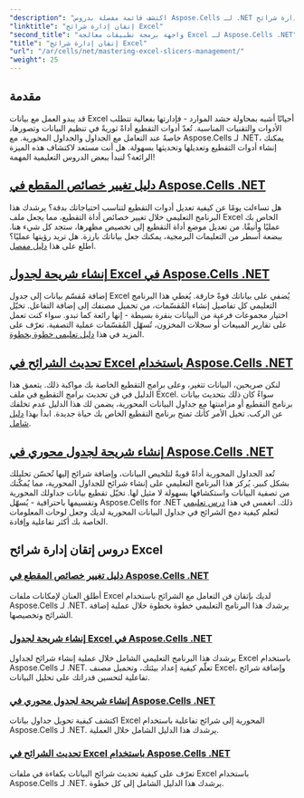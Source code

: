 ```yaml
---
"description": "اكتشف قائمة مفصلة بدروس Aspose.Cells لـ .NET التي تركز على إدارة شرائح Excel، بما في ذلك إضافة شرائح Excel وتخصيصها وتحديثها في ملفات Excel."
"linktitle": "إتقان إدارة شرائح Excel"
"second_title": "واجهة برمجة تطبيقات معالجة Excel لـ Aspose.Cells .NET"
"title": "إتقان إدارة شرائح Excel"
"url": "/ar/cells/net/mastering-excel-slicers-management/"
"weight": 25
---
```


## مقدمة

قد يبدو العمل مع بيانات Excel أحيانًا أشبه بمحاولة حشد الموارد - فإدارتها بفعالية تتطلب الأدوات والتقنيات المناسبة. تُعدّ أدوات التقطيع أداةً ثوريةً في تنظيم البيانات وتصورها، خاصةً عند التعامل مع الجداول والجداول المحورية. مع Aspose.Cells لـ .NET، يمكنك إنشاء أدوات التقطيع وتعديلها وتحديثها بسهولة. هل أنت مستعد لاكتشاف هذه الميزة الرائعة؟ لنبدأ ببعض الدروس التعليمية المهمة!

## [دليل تغيير خصائص المقطع في Aspose.Cells .NET](./guide-change-slicer-properties/)

هل تساءلت يومًا عن كيفية تعديل أدوات التقطيع لتناسب احتياجاتك بدقة؟ يرشدك هذا البرنامج التعليمي خلال تغيير خصائص أداة التقطيع، مما يجعل ملف Excel الخاص بك عمليًا وأنيقًا. من تعديل موضع أداة التقطيع إلى تخصيص مظهرها، ستجد كل شيء هنا. ببضعة أسطر من التعليمات البرمجية، يمكنك جعل بياناتك بارزة. هل تريد رؤيتها عمليًا؟ اطلع على هذا [دليل مفصل](./guide-change-slicer-properties/).

## [إنشاء شريحة لجدول Excel في Aspose.Cells .NET](./creating-slicer-for-excel-table/)

إضافة مُقسّم بيانات إلى جدول Excel يُضفي على بياناتك قوةً خارقة. يُغطي هذا البرنامج التعليمي كل تفاصيل إنشاء المُقسّمات، من تحميل مصنفك إلى إضافة التفاعل. تخيّل اختيار مجموعات فرعية من البيانات بنقرة بسيطة - إنها رائعة كما تبدو. سواء كنت تعمل على تقارير المبيعات أو سجلات المخزون، تُسهّل المُقسّمات عملية التصفية. تعرّف على المزيد في هذا [دليل تعليمي خطوة بخطوة](./creating-slicer-for-excel-table/).

## [تحديث الشرائح في Excel باستخدام Aspose.Cells .NET](./update-slicers-in-excel/)

لنكن صريحين، البيانات تتغير، وعلى برامج التقطيع الخاصة بك مواكبة ذلك. يتعمق هذا الدليل في فن تحديث برامج التقطيع في ملف Excel. سواءً كان ذلك بتحديث بيانات برنامج التقطيع أو مزامنتها مع جداول البيانات المحورية، يضمن لك هذا الدليل عدم تخلفك عن الركب. تخيل الأمر كأنك تمنح برنامج التقطيع الخاص بك حياة جديدة. ابدأ بهذا [دليل شامل](./update-slicers-in-excel/).

## [إنشاء شريحة لجدول محوري في Aspose.Cells .NET](./creating-slicer-for-pivot-table/)

تُعد الجداول المحورية أداةً قويةً لتلخيص البيانات، وإضافة شرائح إليها تُحسّن تحليلك بشكل كبير. يُركز هذا البرنامج التعليمي على إنشاء شرائح للجداول المحورية، مما يُمكّنك من تصفية البيانات واستكشافها بسهولة لا مثيل لها. تخيّل تقطيع بيانات جداولك المحورية وتقسيمها باحترافية - يُسهّل Aspose.Cells for .NET ذلك. انغمس في هذا [درس تعليمي](./creating-slicer-for-pivot-table/) لتعلم كيفية دمج الشرائح في جداول البيانات المحورية لديك وجعل لوحات المعلومات الخاصة بك أكثر تفاعلية وإفادة.

## دروس إتقان إدارة شرائح Excel
### [دليل تغيير خصائص المقطع في Aspose.Cells .NET](./guide-change-slicer-properties/)
أطلق العنان لإمكانات ملفات Excel لديك بإتقان فن التعامل مع الشرائح باستخدام Aspose.Cells لـ .NET. يرشدك هذا البرنامج التعليمي خطوة بخطوة خلال عملية إضافة الشرائح وتخصيصها.
### [إنشاء شريحة لجدول Excel في Aspose.Cells .NET](./creating-slicer-for-excel-table/)
يرشدك هذا البرنامج التعليمي الشامل خلال عملية إنشاء شرائح لجداول Excel باستخدام Aspose.Cells لـ .NET. تعلّم كيفية إعداد بيئتك، وتحميل مصنف Excel، وإضافة شرائح تفاعلية لتحسين قدراتك على تحليل البيانات.
### [إنشاء شريحة لجدول محوري في Aspose.Cells .NET](./creating-slicer-for-pivot-table/)
اكتشف كيفية تحويل جداول بيانات Excel المحورية إلى شرائح تفاعلية باستخدام Aspose.Cells لـ .NET. يرشدك هذا الدليل الشامل خلال العملية.
### [تحديث الشرائح في Excel باستخدام Aspose.Cells .NET](./update-slicers-in-excel/)
تعرّف على كيفية تحديث شرائح البيانات بكفاءة في ملفات Excel باستخدام Aspose.Cells لـ .NET. يرشدك هذا الدليل الشامل إلى كل خطوة.